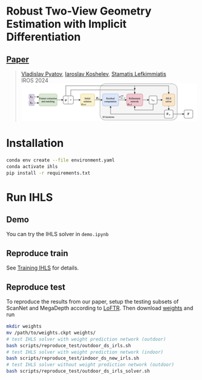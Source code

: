 #  Robust Two-View Geometry Estimation with Implicit Differentiation
## [Paper](https://arxiv.org/abs/2410.17983)
> [Vladislav Pyatov](https://scholar.google.com/citations?user=xwiCaecAAAAJ&hl=en), [Iaroslav Koshelev](https://openreview.net/profile?id=%7EIaroslav_Sergeevich_Koshelev1), [Stamatis Lefkimmiatis](https://scholar.google.com/citations?user=3Bawtm4AAAAJ&hl=en)  
> IROS 2024
![Framework](docs/images/framework_modified.jpg)
# Installation
```bash
conda env create --file environment.yaml
conda activate ihls
pip install -r requirements.txt
```

# Run IHLS
## Demo
You can try the IHLS solver in `demo.ipynb`

## Reproduce train
See [Training IHLS](./docs/TRAINING_IHLS.md) for details.
## Reproduce test
To reproduce the results from our paper, setup the testing subsets of ScanNet and MegaDepth according to [LoFTR](https://github.com/zju3dv/LoFTR?tab=readme-ov-file#reproduce-the-testing-results-with-pytorch-lightning). Then download [weights](https://drive.google.com/drive/folders/1JI2fLXG3vfUX9Wi2ijgQdu_wEE6F7DzL?usp=sharing) and run
```bash
mkdir weights
mv /path/to/weights.ckpt weights/
# test IHLS solver with weight prediction network (outdoor)
bash scripts/reproduce_test/outdoor_ds_irls.sh
# test IHLS solver with weight prediction network (indoor)
bash scripts/reproduce_test/indoor_ds_new_irls.sh
# test IHLS solver without weight prediction network (outdoor)
bash scripts/reproduce_test/outdoor_ds_irls_solver.sh
```